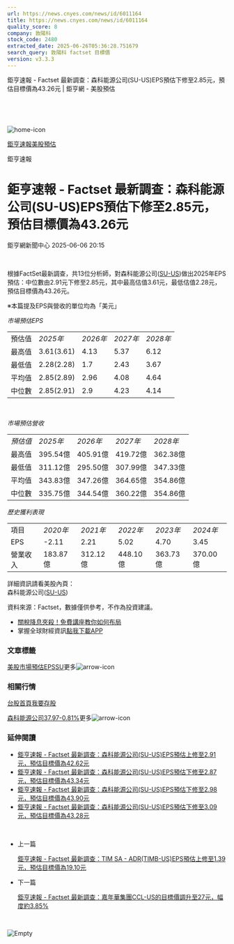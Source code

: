 ```yaml
---
url: https://news.cnyes.com/news/id/6011164
title: https://news.cnyes.com/news/id/6011164
quality_score: 8
company: 敦陽科
stock_code: 2480
extracted_date: 2025-06-26T05:36:28.751679
search_query: 敦陽科 factset 目標價
version: v3.3.3
---
```


鉅亨速報 - Factset 最新調查：森科能源公司(SU-US)EPS預估下修至2.85元，預估目標價為43.26元 | 鉅亨網 - 美股預估

‌

‌

![home-icon](/assets/icons/breadCrumb/symbol-icon-home.svg)

[鉅亨速報](/news/cat/anue_live)[美股預估](/news/cat/us_forecast)

鉅亨速報

# 鉅亨速報 - Factset 最新調查：森科能源公司(SU-US)EPS預估下修至2.85元，預估目標價為43.26元

鉅亨網新聞中心 2025-06-06 20:15

‌

根據FactSet最新調查，共13位分析師，對森科能源公司([SU-US](https://invest.cnyes.com/usstock/detail/SU))做出2025年EPS預估：中位數由2.91元下修至2.85元，其中最高估值3.61元，最低估值2.28元，預估目標價為43.26元。

※本篇提及EPS與營收的單位均為「美元」

*市場預估EPS*

|  |  |  |  |  |
| --- | --- | --- | --- | --- |
| 預估值 | *2025年* | *2026年* | *2027年* | *2028年* |
| 最高值 | 3.61(3.61) | 4.13 | 5.37 | 6.12 |
| 最低值 | 2.28(2.28) | 1.7 | 2.43 | 3.67 |
| 平均值 | 2.85(2.89) | 2.96 | 4.08 | 4.64 |
| 中位數 | 2.85(2.91) | 2.9 | 4.23 | 4.14 |

‌

*市場預估營收*

|  |  |  |  |  |
| --- | --- | --- | --- | --- |
| *預估值* | *2025年* | *2026年* | *2027年* | *2028年* |
| 最高值 | 395.54億 | 405.91億 | 419.72億 | 362.38億 |
| 最低值 | 311.12億 | 295.50億 | 307.99億 | 347.33億 |
| 平均值 | 343.83億 | 347.26億 | 364.65億 | 354.86億 |
| 中位數 | 335.75億 | 344.54億 | 360.22億 | 354.86億 |

*歷史獲利表現*

|  |  |  |  |  |  |
| --- | --- | --- | --- | --- | --- |
| 項目 | *2020年* | *2021年* | *2022年* | *2023年* | *2024年* |
| EPS | -2.11 | 2.21 | 5.02 | 4.70 | 3.45 |
| 營業收入 | 183.87億 | 312.12億 | 448.10億 | 363.73億 | 370.00億 |

詳細資訊請看美股內頁：  
森科能源公司([SU-US](https://invest.cnyes.com/usstock/detail/SU))

資料來源：Factset，數據僅供參考，不作為投資建議。

* [關稅降息夾殺！免費講座教你如何布局](https://events.cnyes.com/rsc2025H2-35584?utm_source=anue&utm_medium=usstocks_end)
* 掌握全球財經資訊[點我下載APP](http://www.cnyes.com/app/?utm_source=mweb&utm_medium=HamMenuBanner&utm_campaign=fixed&utm_content=entr)

### 文章標籤

[美股](https://news.cnyes.com/tag/美股 "美股")[市場預估](https://news.cnyes.com/tag/市場預估 "市場預估")[EPS](https://news.cnyes.com/tag/EPS "EPS")[SU](https://news.cnyes.com/tag/SU "SU")更多![arrow-icon](/assets/icons/arrows/arrow-down.svg)

### 相關行情

[台股首頁](https://www.cnyes.com/twstock)[我要存股](https://supr.link/8OHaU)

[森科能源公司37.97-0.81%](https://invest.cnyes.com/usstock/detail/SU)更多![arrow-icon](/assets/icons/arrows/arrow-down.svg)

### 延伸閱讀

* [鉅亨速報 - Factset 最新調查：森科能源公司(SU-US)EPS預估上修至2.91元，預估目標價為42.62元](/news/id/5992179)
* [鉅亨速報 - Factset 最新調查：森科能源公司(SU-US)EPS預估下修至2.87元，預估目標價為43.34元](/news/id/5985340)
* [鉅亨速報 - Factset 最新調查：森科能源公司(SU-US)EPS預估下修至2.98元，預估目標價為43.90元](/news/id/5965970)
* [鉅亨速報 - Factset 最新調查：森科能源公司(SU-US)EPS預估下修至3.09元，預估目標價為43.28元](/news/id/5940304)

‌

* 上一篇

  [鉅亨速報 - Factset 最新調查：TIM SA - ADR(TIMB-US)EPS預估上修至1.39元，預估目標價為19.10元](/news/id/6011286)
* 下一篇

  [鉅亨速報 - Factset 最新調查：嘉年華集團CCL-US的目標價調升至27元，幅度約3.85%](/news/id/6009329)

‌

![Empty](/assets/icons/skeleton/empty-image.svg)

‌
